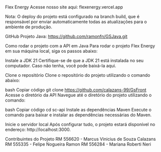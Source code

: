 Flex Energy
Acesse nosso site aqui: flexenergy.vercel.app

Nota: O deploy do projeto está configurado na branch build, que é responsável por enviar automaticamente todas as atualizações para o ambiente de produção.

GitHub Projeto Java: https://github.com/ramonfn/GSJava.git

Como rodar o projeto com a API em Java
Para rodar o projeto Flex Energy em sua máquina local, siga os passos abaixo:

Instale a JDK 21
Certifique-se de que a JDK 21 está instalada no seu computador. Caso não tenha, você pode baixá-la aqui.

Clone o repositório
Clone o repositório do projeto utilizando o comando abaixo:

bash
Copiar código
git clone https://github.com/calazans-99/GsFront
Acesse o diretório da API
Navegue até o diretório do projeto utilizando o comando:

bash
Copiar código
cd sc-api
Instale as dependências Maven
Execute o comando para baixar e instalar as dependências necessárias do Maven.

Inicie o servidor local
Após configurar tudo, o projeto estará disponível no endereço:
http://localhost:3000.

Contribuintes do Projeto
RM 556620 - Marcus Vinicius de Souza Calazans
RM 555335 - Felipe Nogueira Ramon
RM 556284 - Mariana Roberti Neri
